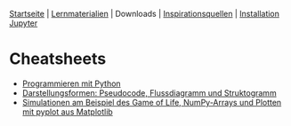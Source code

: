 [Startseite](./index.md) | [Lernmaterialien](./mein_material.md) | Downloads | [Inspirationsquellen](./inspiration.md) | [Installation Jupyter](./installation_anaconda.md)

# Cheatsheets

* [Programmieren mit Python](./assets/cheatsheets/cheatsheet_python.pdf)
* [Darstellungsformen: Pseudocode, Flussdiagramm und Struktogramm](./assets/cheatsheets/cheatsheet_algorithmen_darstellung.pdf)
* [Simulationen am Beispiel des Game of Life, NumPy-Arrays und Plotten mit pyplot aus Matplotlib](./assets/cheatsheets/cheatsheet_simulieren.pdf)
